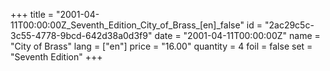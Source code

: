 +++
title = "2001-04-11T00:00:00Z_Seventh_Edition_City_of_Brass_[en]_false"
id = "2ac29c5c-3c55-4778-9bcd-642d38a0d3f9"
date = "2001-04-11T00:00:00Z"
name = "City of Brass"
lang = ["en"]
price = "16.00"
quantity = 4
foil = false
set = "Seventh Edition"
+++

